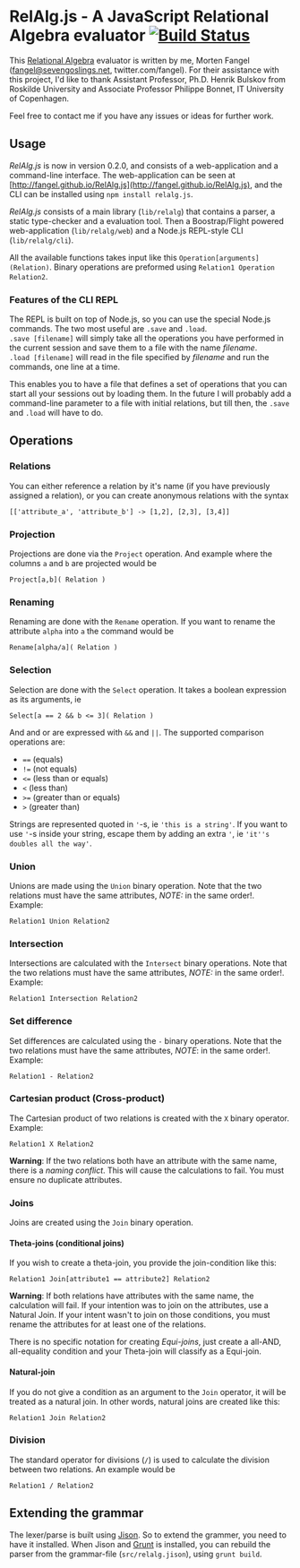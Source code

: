 # RelAlg.js - A JavaScript Relational Algebra evaluator [![Build Status](https://travis-ci.org/fangel/RelAlg.js.png?branch=master)](https://travis-ci.org/fangel/RelAlg.js)

This [Relational Algebra][relalg] evaluator is written by me, Morten Fangel (fangel@sevengoslings.net, twitter.com/fangel). For their assistance with this project, I'd like to thank Assistant Professor, Ph.D. Henrik Bulskov from Roskilde University and Associate Professor Philippe Bonnet, IT University of Copenhagen.

Feel free to contact me if you have any issues or ideas for further work.

## Usage

*RelAlg.js* is now in version 0.2.0, and consists of a web-application and a command-line interface. The web-application can be seen at [http://fangel.github.io/RelAlg.js](http://fangel.github.io/RelAlg.js), and the CLI can be installed using `npm install relalg.js`.

*RelAlg.js* consists of a main library (`lib/relalg`) that contains a parser, a static type-checker and a evaluation tool. Then a Boostrap/Flight powered web-application (`lib/relalg/web`) and a Node.js REPL-style CLI (`lib/relalg/cli`).

All the available functions takes input like this `Operation[arguments](Relation)`. Binary operations are 
preformed using `Relation1 Operation Relation2`.

### Features of the CLI REPL

The REPL is built on top of Node.js, so you can use the special Node.js commands. The two most useful are `.save` and `.load`.   
`.save [filename]` will simply take all the operations you have performed in the current session and save them to a file with the name _filename_.  
`.load [filename]` will read in the file specified by _filename_ and run the commands, one line at a time.

This enables you to have a file that defines a set of operations that you can start all your sessions out by loading them. In the future I will probably add a command-line parameter to a file with initial relations, but till then, the `.save` and `.load` will have to do.

## Operations

### Relations

You can either reference a relation by it's name (if you have previously assigned a relation), or you can create anonymous relations with the syntax

	[['attribute_a', 'attribute_b'] -> [1,2], [2,3], [3,4]]

### Projection

Projections are done via the `Project` operation. And example where the columns `a` and `b` are projected would be

	Project[a,b]( Relation )
	
### Renaming

Renaming are done with the `Rename` operation. If you want to rename the attribute `alpha` into `a` the command would be

	Rename[alpha/a]( Relation )
	
### Selection

Selection are done with the `Select` operation. It takes a boolean expression as its arguments, ie

	Select[a == 2 && b <= 3]( Relation )
	
And and or are expressed with `&&` and `||`. The supported comparison operations are:

 * `==` (equals)
 * `!=` (not equals)
 * `<=` (less than or equals)
 * `<` (less than)
 * `>=` (greater than or equals)
 * `>` (greater than)

Strings are represented quoted in `'`-s, ie `'this is a string'`. If you want to use `'`-s inside your string, escape them by adding an extra `'`, ie `'it''s doubles all the way'`.

### Union

Unions are made using the `Union` binary operation. Note that the two relations must have the same attributes, _NOTE:_ in the same order!.  
Example:

	Relation1 Union Relation2
	
### Intersection

Intersections are calculated with the `Intersect` binary operations. Note that the two relations must have the same attributes, _NOTE:_ in the same order!.  
Example:

	Relation1 Intersection Relation2

### Set difference

Set differences are calculated using the `-` binary operations. Note that the two relations must have the same attributes, _NOTE_: in the same order!.  
Example:

	Relation1 - Relation2
	
### Cartesian product (Cross-product)

The Cartesian product of two relations is created with the `X` binary operator.  
Example:

	Relation1 X Relation2
	
**Warning**: If the two relations both have an attribute with the same name, there is a _naming conflict_. 
This will cause the calculations to fail. You must ensure no duplicate attributes.

### Joins

Joins are created using the `Join` binary operation. 

#### Theta-joins (conditional joins)

If you wish to create a theta-join, you provide the join-condition like this:

	Relation1 Join[attribute1 == attribute2] Relation2
	
**Warning**: If both relations have attributes with the same name, the calculation will fail. If your intention was to join on the attributes, use a Natural Join. If your intent wasn't to join on those conditions, you must rename the attributes for at least one of the relations.

There is no specific notation for creating _Equi-joins_, just create a all-AND, all-equality condition and
your Theta-join will classify as a Equi-join.

#### Natural-join

If you do not give a condition as an argument to the `Join` operator, it will be treated as a natural join. 
In other words, natural joins are created like this:

	Relation1 Join Relation2
	
### Division

The standard operator for divisions (`/`) is used to calculate the division between two relations.
An example would be

	Relation1 / Relation2

## Extending the grammar

The lexer/parse is built using [Jison][jison]. So to extend the grammer, you need to have it installed.
When Jison and [Grunt][grunt] is installed, you can rebuild the parser from the grammar-file (`src/relalg.jison`), using
`grunt build`.

[relalg]: http://www.wikipedia.org/wiki/Relational_Algebra
[jison]: http://zaach.github.com/jison/
[grunt]: http://gruntjs.com